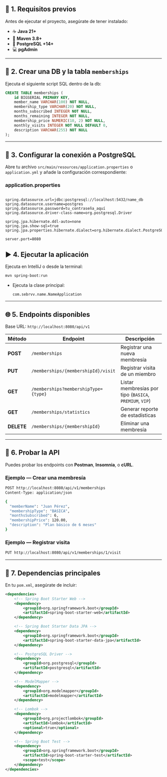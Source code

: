 ## 🚀 1. Requisitos previos
Antes de ejecutar el proyecto, asegúrate de tener instalado:
* ☕ **Java 21+**
* 🧰 **Maven 3.8+**
* 🐘 **PostgreSQL +14+**
* 💻 **pgAdmin**

---
## 🧱 2. Crear una DB y la tabla `memberships`

Ejecuta el siguiente script SQL dentro de la db:

```sql
CREATE TABLE memberships (
    id BIGSERIAL PRIMARY KEY,
    member_name VARCHAR(100) NOT NULL,
    membership_type VARCHAR(20) NOT NULL,
    months_subscribed INTEGER NOT NULL,
    months_remaining INTEGER NOT NULL,
    membership_price NUMERIC(10, 2) NOT NULL,
    monthly_visits INTEGER NOT NULL DEFAULT 0,
    description VARCHAR(255) NOT NULL
);
```

---

## 🔌 3. Configurar la conexión a PostgreSQL

Abre tu archivo `src/main/resources/application.properties` o `application.yml`
y añade la configuración correspondiente:

### **application.properties**

```properties

spring.datasource.url=jdbc:postgresql://localhost:5432/name_db
spring.datasource.username=postgres
spring.datasource.password=tu_contraseña_aquí
spring.datasource.driver-class-name=org.postgresql.Driver

spring.jpa.hibernate.ddl-auto=none
spring.jpa.show-sql=true
spring.jpa.properties.hibernate.dialect=org.hibernate.dialect.PostgreSQLDialect

server.port=8080
```

## ▶️ 4. Ejecutar la aplicación

Ejecuta en IntelliJ o desde la terminal:

```bash
mvn spring-boot:run
```

* Ejecuta la clase principal:

  ```
  com.sebrvv.name.NameApplication
  ```

---

## 🌐 5. Endpoints disponibles

Base URL: `http://localhost:8080/api/v1`

| Método     | Endpoint                             | Descripción                                             |
| ---------- | ------------------------------------ | ------------------------------------------------------- |
| **POST**   | `/memberships`                       | Registrar una nueva membresía                           |
| **PUT**    | `/memberships/{membershipId}/visit`  | Registrar visita de un miembro                          |
| **GET**    | `/memberships?membershipType={type}` | Listar membresías por tipo (`BASICA`, `PREMIUM`, `VIP`) |
| **GET**    | `/memberships/statistics`            | Generar reporte de estadísticas                         |
| **DELETE** | `/memberships/{membershipId}`        | Eliminar una membresía                                  |

---

## 🧪 6. Probar la API

Puedes probar los endpoints con **Postman**, **Insomnia**, o **cURL**.

### Ejemplo — Crear una membresía

```bash
POST http://localhost:8080/api/v1/memberships
Content-Type: application/json

{
  "memberName": "Juan Pérez",
  "membershipType": "BASICA",
  "monthsSubscribed": 6,
  "membershipPrice": 120.00,
  "description": "Plan básico de 6 meses"
}
```

### Ejemplo — Registrar visita

```bash
PUT http://localhost:8080/api/v1/memberships/1/visit
```

---

## 🧰 7. Dependencias principales

En tu `pom.xml`, asegúrate de incluir:

```xml
<dependencies>
    <!-- Spring Boot Starter Web -->
    <dependency>
        <groupId>org.springframework.boot</groupId>
        <artifactId>spring-boot-starter-web</artifactId>
    </dependency>

    <!-- Spring Boot Starter Data JPA -->
    <dependency>
        <groupId>org.springframework.boot</groupId>
        <artifactId>spring-boot-starter-data-jpa</artifactId>
    </dependency>

    <!-- PostgreSQL Driver -->
    <dependency>
        <groupId>org.postgresql</groupId>
        <artifactId>postgresql</artifactId>
    </dependency>

    <!-- ModelMapper -->
    <dependency>
        <groupId>org.modelmapper</groupId>
        <artifactId>modelmapper</artifactId>
    </dependency>

    <!-- Lombok -->
    <dependency>
        <groupId>org.projectlombok</groupId>
        <artifactId>lombok</artifactId>
        <optional>true</optional>
    </dependency>

    <!-- Spring Boot Test -->
    <dependency>
        <groupId>org.springframework.boot</groupId>
        <artifactId>spring-boot-starter-test</artifactId>
        <scope>test</scope>
    </dependency>
</dependencies>
```
